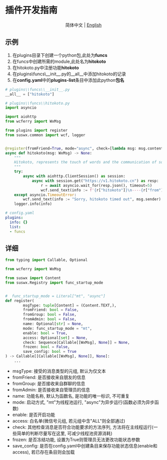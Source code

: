 # 插件开发指南

<p align="center">
简体中文 | <a href="README.md">English</a>
</p>

## 示例

1. 在plugins目录下创建一个python包,此处为**funcs**
2. 在funcs中创建所需的module,此处名为**hitokoto**
3. 在hitokoto.py中注册功能**hitokoto**
4. 在plugins\\funcs\\\_\_init\_\_.py的__all__中添加hitokoto的记录
5. 在**config.yaml**中的**plugins-list**条目中添加此python**包名**

```python
# plugins\\funcs\\__init__.py
__all__ = ["hitokoto"]
```

```python
# plugins\\funcs\\hitokoto.py
import asyncio

import aiohttp
from wcferry import WxMsg

from plugins import register
from suswx.common import wcf, logger


@register(fromFriend=True, mode="async", check=[lambda msg: msg.content == "@一言"])
async def hitokoto(msg: WxMsg) -> None:
    """
    Hitokoto, represents the touch of words and the communication of souls
    """
    try:
        async with aiohttp.ClientSession() as session:
            async with session.get("https://v1.hitokoto.cn") as resp:
                r = await asyncio.wait_for(resp.json(), timeout=5)
                wcf.send_text(info := f'{r["hitokoto"]}\n----{r["from"]}[{r["from_who"]}]', msg.sender)
    except asyncio.TimeoutError:
        wcf.send_text(info := "Sorry, hitokoto timed out", msg.sender)
    logger.info(info)
```

```yaml
# config.yaml
plugins:
  info: {}
  list:
  - funcs
```

## 详细

```python
from typing import Callable, Optional

from wcferry import WxMsg

from suswx import Content
from suswx.Registry import func_startup_mode


#  func_startup_mode = Literal["mt", "async"]
def register(
        msgType: tuple[Content] = (Content.TEXT,),
        fromFriend: bool = False,
        fromGroup: bool = False,
        fromAdmin: bool = False,
        name: Optional[str] = None,
        mode: func_startup_mode = "mt",
        enable: bool = True,
        access: Optional[set] = None,
        check: Sequence[Callable[[WxMsg], None]] = None,
        frozen: bool = False,
        save_config: bool = True
) -> Callable[[Callable[[WxMsg], None]], None]:
    ...
```

- msgType: 接受的消息类型的元组, 默认为仅文本
- fromFriend: 是否接收来自朋友的信息
- fromGroup: 是否接收来自群聊的信息
- fromAdmin: 是否接收来自管理员的信息
- name: 功能名称, 默认为函数名, 是功能的唯一标识, 不可重复
- mode: 启动方式, "mt"为线程池运行, "async"为异步运行(函数必须为异步函数)
- enable: 是否开启功能
- access: 白名单(微信号元组, 若元组中含"ALL"则全部通过)
- check: 其他检查消息是否符合功能要求的方法序列, 方法将在主线程运行(一些简单的判断尽量写在这里, 可减少线程池资源消耗)
- frozen: 是否冻结功能, 设置为True则管理员无法更改功能状态参数
- save_config: 是否在config.yaml中创建条目来保存功能状态信息(enable和access), 若已存在条目则会加载
